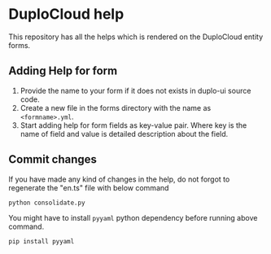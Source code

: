 # DuploCloud help
This repository has all the helps which is rendered on the DuploCloud entity forms.
## Adding Help for form
1. Provide the name to your form if it does not exists in duplo-ui source code.
2. Create a new file in the forms directory with the name as ```<formname>.yml```.
3. Start adding help for form fields as key-value pair. Where key is the name of field and value is detailed description about the field.

## Commit changes
If you have made any kind of changes in the help, do not forgot to regenerate the "en.ts" file with below command
```
python consolidate.py
```

You might have to install ```pyyaml``` python dependency before running above command.
```
pip install pyyaml
```
